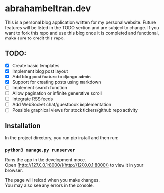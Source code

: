 # abrahambeltran.dev

This is a personal blog application written for my personal website. Future features will be listed in the TODO section and are subject to change. If you want to fork this repo and use this blog once it is completed and functional, make sure to credit this repo.

## TODO:

-   [x] Create basic templates
-   [x] Implement blog post layout
-   [x] Add blog post feature to django admin
-   [x] Support for creating posts using markdown
-   [ ] Implement search function
-   [ ] Allow pagination or infinite generative scroll
-   [ ] Integrate RSS feeds
-   [ ] Add WebSocket chat/guestbook implementation
-   [ ] Possible graphical views for stock tickers/github repo activity

## Installation

In the project directory, you run pip install and then run:

### `python3 manage.py runserver`

Runs the app in the development mode.\
Open [http://127.0.0.1:8000/](http://127.0.0.1:8000/) to view it in your browser.

The page will reload when you make changes.\
You may also see any errors in the console.